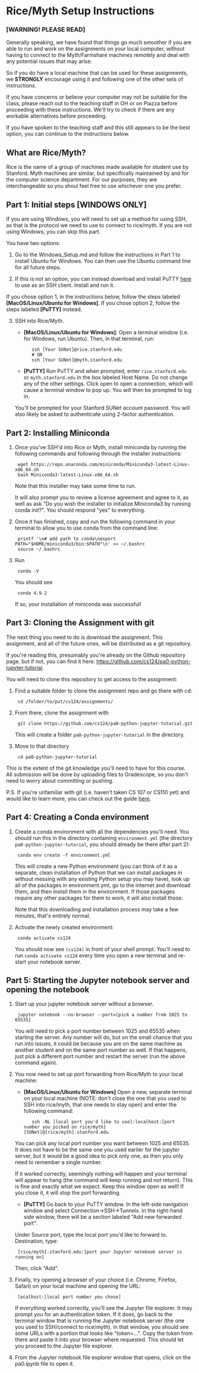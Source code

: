 # Rice/Myth Setup Instructions

### [WARNING! PLEASE READ]

Generally speaking, we have found that things go much smoother
if you are able to run and work on the assignments on your local
computer, without having to connect to the Myth/Farmshare machines remotely
and deal with any potential issues that may arise.

So if you do have a local machine that can be used for these assignments, we
__STRONGLY__ encourage using it and following one of the other sets of 
instructions.

If you have concerns or believe your computer may not be suitable for the class,
please reach out to the teaching staff in OH or on Piazza before proceeding with
these instructions. We'll try to check if there are any workable alternatives
before proceeding.

If you have spoken to the teaching staff and this still appears to be the best
option, you can continue to the instructions below.

## What are Rice/Myth?

Rice is the name of a group of machines made available for student use
by Stanford. Myth machines are similar, but specifically maintained by and
for the computer science department. For our purposes, they are interchangeable
so you shoul feel free to use whichever one you prefer.

## Part 1: Initial steps __[WINDOWS ONLY]__

 If you are using Windows, you will need to set up a method
for using SSH, as that is the protocol we need to use to connect to rice/myth.
If you are not using Windows, you can skip this part.

You have two options:

1. Go to the Windows_Setup.md and follow the instructions in Part 1 to 
   install Ubuntu for Windows. You can then use the Ubuntu command line for
   all future steps. 
   
2. If this is not an option, you can instead download and install
PuTTY [here](https://www.chiark.greenend.org.uk/~sgtatham/putty/latest.html)
to use as an SSH client. Install and run it. 
   
If you chose option 1, in the instructions below, follow the steps labeled
__[MacOS/Linux/Ubuntu for Windows]__. If you chose option 2, follow the steps labeled
__[PuTTY]__ instead.


3. SSH into Rice/Myth.
   - __[MacOS/Linux/Ubuntu for Windows]__: Open a terminal window (i.e. for
     Windows, run Ubuntu). Then, in that terminal, run:

            ssh [Your SUNet]@rice.stanford.edu
            # OR
            ssh [Your SUNet]@myth.stanford.edu

   - __[PuTTY]__ Run PuTTY and when prompted, enter `rice.stanford.edu` or
    `myth.stanford.edu` in the box labeled Host Name. Do not change any of the
     other settings. Click open to open a connection, which will cause a 
     terminal window to pop up. You will then be prompted to log in.

    You'll be prompted for your Stanford SUNet account password. 
   You will also likely be asked to authenticate using 
   2-factor authentication.
   
## Part 2: Installing Miniconda

1. Once you've SSH'd into Rice or Myth, install miniconda by running the following 
   commands and following through the installer instructions:
   
        wget https://repo.anaconda.com/miniconda/Miniconda3-latest-Linux-x86_64.sh
        bash Miniconda3-latest-Linux-x86_64.sh

   Note that this installer may take some time to run.
   
   It will also prompt you to review a license agreement and agree to it, as well as
   ask "Do you wish the installer to initialize Miniconda3 by running conda init?". You should
   respond "yes" to everything.
   
2. Once it has finished, copy and run the following command in your terminal 
   to allow you to use conda from the command line:
       
        printf '\n# add path to conda\nexport PATH="$HOME/miniconda3/bin:$PATH"\n' >> ~/.bashrc
        source ~/.bashrc

3. Run 
   
        conda -V

    You should see 
   
        conda 4.9.2

    If so, your installation of miniconda was successful!

## Part 3: Cloning the Assignment with git

The next thing you need to do is download the assignment. This assignment,
and all of the future ones, will be distributed as a git repository. 

If you're reading this, presumably you're already on the Github repository
page, but if not, you can find it here: https://github.com/cs124/pa0-python-jupyter-tutorial.

You will need to clone this repository to get access to the assignment:


1. Find a suitable folder to clone the assignment repo and go there with cd:

        cd /folder/to/put/cs124/assignments/


2. From there, clone the assignment with 
   
        git clone https://github.com/cs124/pa0-python-jupyter-tutorial.git

      This will create a folder `pa0-python-jupyter-tutorial` in the directory.


3. Move to that directory

        cd pa0-python-jupyter-tutorial

This is the extent of the git knowledge you'll need to have for this course.
All submission will be done by uploading files to Gradescope, so you don't
need to worry about committing or pushing.

P.S. If you're unfamiliar with git (i.e. haven't taken CS 107 or CS110 yet) 
and would like to learn more, you can check out the guide
[here](https://guides.github.com/introduction/git-handbook/).

## Part 4: Creating a Conda environment

1. Create a conda environment with all the dependencies you'll need. You should
   run this in the directory containing `environment.yml` (the directory 
   `pa0-python-jupyter-tutorial`, you should already be there after part 2): 
   
        conda env create -f environment.yml

   This will create a new Python environment (you can think of it as a
   separate, clean installation of Python that we can install packages in 
   without messing with any existing Python setup you may have),
   look up all of the packages in environment.yml, go to the internet
   and download them, and then install them in the environment. If those 
   packages require any other packages for them to work, it will also install 
   those.
   
    Note that this downloading and installation process may take a few minutes,
    that's entirely normal.
   

2. Activate the newly created environment:
        
        conda activate cs124
   
    You should now see `(cs124)` in front of your shell prompt. 
   You'll need to run `conda activate cs124` every time you open a new terminal 
   and re-start your notebook server.
   
## Part 5: Starting the Jupyter notebook server and opening the notebook

1. Start up your jupyter notebook server without a browser.

        jupyter notebook --no-browser --port=[pick a number from 1025 to 65535]

    You will need to
pick a port number between 1025 and 65535 when starting the server. Any number
   will do, but on the small chance that you run into issues, it could be because
   you are on the same machine as another student and on the same port number
   as well. If that happens, just pick a different port number and restart the
   server (run the above command again).

2. You now need to set up port forwarding from Rice/Myth to your local machine:

   - __[MacOS/Linux/Ubuntu for Windows]__ Open a new, separate terminal on your
     local machine (NOTE: don't close the one that you used to SSH into 
     rice/myth, that one needs to stay open) and enter the following command:

            ssh -NL [local port you'd like to use]:localhost:[port number you picked on rice/myth] [SUNet]@[rice/myth].stanford.edu

    You can pick any local port number you want between 1025 and 65535. It does
    not have to be the same one you used earlier for the jupyter
    server, but it would be a good idea to pick only one, as then you only need
     to remember a single number. 

    If it worked correctly, seemingly nothing will happen and your terminal will 
    appear  to hang (the command will keep running and not return). This is fine
   and  exactly what we expect. Keep this window open as well! If you close it, it
    will stop the port forwarding.

   - __[PuTTY]__ Go back to your PuTTY window. In the left-side navigation
    window and select Connection->SSH->Tunnels. In the right-hand side window,
     there will be a section labeled "Add new forwarded port". 
     
    Under Source port, type the local port you'd like to forward to. 
    Destination, type:

        [rice/myth].stanford.edu:[port your Jupyter notebook server is running on]
     
    Then, click "Add".


3. Finally, try opening a browser of your choice (i.e. Chrome, Firefox, Safari)
    on your local machine and opening the URL:
    
        localhost:[local port number you chose]

    If everything worked correctly, you'll see the Jupyter file
    explorer. It may prompt you for an authentication token. If it does,
    go back to the terminal window that is running the Jupyter notebook server
    (the one you used to SSH/connect to rice/myth). In that window, you should 
    see some URLs with a portion that  looks like "token=...". Copy the token 
    from there and paste it into your browser where requested. This should
    let you proceed to the Jupyter file explorer.
    

4. From the Jupyter notebook file explorer window that opens, click on the
pa0.ipynb file to open it.